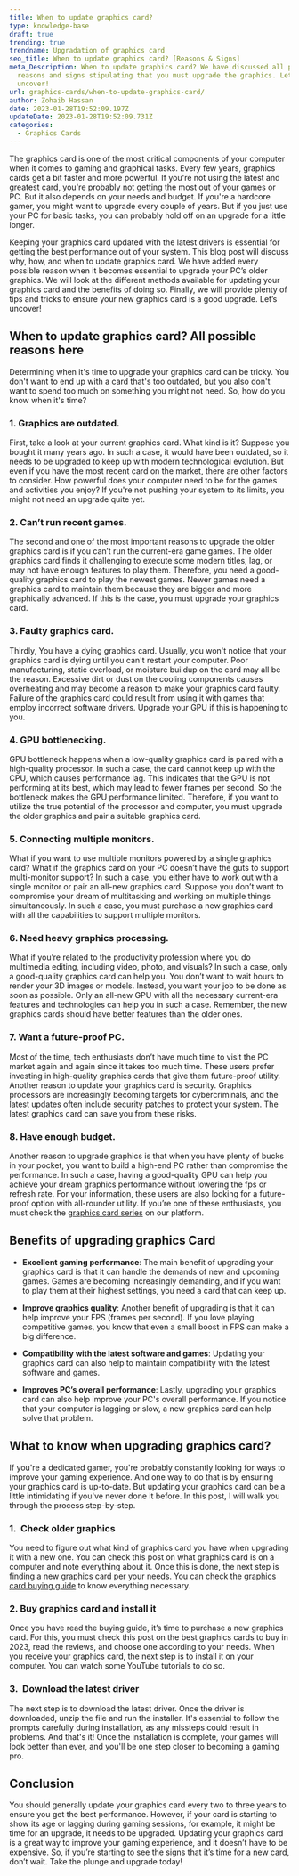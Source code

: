 ```yaml
---
title: When to update graphics card?
type: knowledge-base
draft: true
trending: true
trendname: Upgradation of graphics card
seo_title: When to update graphics card? [Reasons & Signs]
meta_Description: When to update graphics card? We have discussed all possible
  reasons and signs stipulating that you must upgrade the graphics. Let’s
  uncover!
url: graphics-cards/when-to-update-graphics-card/
author: Zohaib Hassan
date: 2023-01-28T19:52:09.197Z
updateDate: 2023-01-28T19:52:09.731Z
categories:
  - Graphics Cards
---
```

The graphics card is one of the most critical components of your computer when it comes to gaming and graphical tasks. Every few years, graphics cards get a bit faster and more powerful. If you're not using the latest and greatest card, you're probably not getting the most out of your games or PC. But it also depends on your needs and budget. If you're a hardcore gamer, you might want to upgrade every couple of years. But if you just use your PC for basic tasks, you can probably hold off on an upgrade for a little longer.

Keeping your graphics card updated with the latest drivers is essential for getting the best performance out of your system. This blog post will discuss why, how, and when to update graphics card. We have added every possible reason when it becomes essential to upgrade your PC’s older graphics. We will look at the different methods available for updating your graphics card and the benefits of doing so. Finally, we will provide plenty of tips and tricks to ensure your new graphics card is a good upgrade. Let’s uncover!

## When to update graphics card? All possible reasons here

Determining when it's time to upgrade your graphics card can be tricky. You don't want to end up with a card that's too outdated, but you also don't want to spend too much on something you might not need. So, how do you know when it's time? 

### 1. Graphics are outdated.

First, take a look at your current graphics card. What kind is it? Suppose you bought it many years ago. In such a case, it would have been outdated, so it needs to be upgraded to keep up with modern technological evolution. But even if you have the most recent card on the market, there are other factors to consider. How powerful does your computer need to be for the games and activities you enjoy? If you're not pushing your system to its limits, you might not need an upgrade quite yet. 

### 2. Can’t run recent games.

The second and one of the most important reasons to upgrade the older graphics card is if you can’t run the current-era game games. The older graphics card finds it challenging to execute some modern titles, lag, or may not have enough features to play them. Therefore, you need a good-quality graphics card to play the newest games. Newer games need a graphics card to maintain them because they are bigger and more graphically advanced. If this is the case, you must upgrade your graphics card. 

### 3. Faulty graphics card. 

Thirdly, You have a dying graphics card. Usually, you won't notice that your graphics card is dying until you can't restart your computer. Poor manufacturing, static overload, or moisture buildup on the card may all be the reason. Excessive dirt or dust on the cooling components causes overheating and may become a reason to make your graphics card faulty. Failure of the graphics card could result from using it with games that employ incorrect software drivers. Upgrade your GPU if this is happening to you. 

### 4. GPU bottlenecking. 

GPU bottleneck happens when a low-quality graphics card is paired with a high-quality processor. In such a case, the card cannot keep up with the CPU, which causes performance lag. This indicates that the GPU is not performing at its best, which may lead to fewer frames per second. So the bottleneck makes the GPU performance limited. Therefore, if you want to utilize the true potential of the processor and computer, you must upgrade the older graphics and pair a suitable graphics card. 

### 5. Connecting multiple monitors. 

What if you want to use multiple monitors powered by a single graphics card? What if the graphics card on your PC doesn’t have the guts to support multi-monitor support? In such a case, you either have to work out with a single monitor or pair an all-new graphics card. Suppose you don’t want to compromise your dream of multitasking and working on multiple things simultaneously. In such a case, you must purchase a new graphics card with all the capabilities to support multiple monitors.  

### 6. Need heavy graphics processing.

What if you’re related to the productivity profession where you do multimedia editing, including video, photo, and visuals? In such a case, only a good-quality graphics card can help you. You don’t want to wait hours to render your 3D images or models. Instead, you want your job to be done as soon as possible. Only an all-new GPU with all the necessary current-era features and technologies can help you in such a case. Remember, the new graphics cards should have better features than the older ones. 

### 7. Want a future-proof PC. 

Most of the time, tech enthusiasts don’t have much time to visit the PC market again and again since it takes too much time. These users prefer investing in high-quality graphics cards that give them future-proof utility. Another reason to update your graphics card is security. Graphics processors are increasingly becoming targets for cybercriminals, and the latest updates often include security patches to protect your system. The latest graphics card can save you from these risks. 

### 8. Have enough budget.

Another reason to upgrade graphics is that when you have plenty of bucks in your pocket, you want to build a high-end PC rather than compromise the performance. In such a case, having a good-quality GPU can help you achieve your dream graphics performance without lowering the fps or refresh rate. For your information, these users are also looking for a future-proof option with all-rounder utility. If you’re one of these enthusiasts, you must check the [graphics card series](https://pcideaz.com/graphics-cards/) on our platform. 

## Benefits of upgrading graphics Card

* **Excellent gaming performance**: The main benefit of upgrading your graphics card is that it can handle the demands of new and upcoming games. Games are becoming increasingly demanding, and if you want to play them at their highest settings, you need a card that can keep up.


* **Improve graphics quality**: Another benefit of upgrading is that it can help improve your FPS (frames per second). If you love playing competitive games, you know that even a small boost in FPS can make a big difference.


* **Compatibility with the latest software and games**: Updating your graphics card can also help to maintain compatibility with the latest software and games.


* **Improves PC’s overall performance**: Lastly, upgrading your graphics card can also help improve your PC's overall performance. If you notice that your computer is lagging or slow, a new graphics card can help solve that problem.

## What to know when upgrading graphics card?

If you're a dedicated gamer, you're probably constantly looking for ways to improve your gaming experience. And one way to do that is by ensuring your graphics card is up-to-date. But updating your graphics card can be a little intimidating if you've never done it before. In this post, I will walk you through the process step-by-step.

### 1.  Check older graphics

You need to figure out what kind of graphics card you have when upgrading it with a new one. You can check this post on what graphics card is on a computer and note everything about it. Once this is done, the next step is finding a new graphics card per your needs. You can check the [graphics card buying guide](https://pcideaz.com/graphics-cards/how-graphics-card-work/) to know everything necessary. 

### 2. Buy graphics card and install it

Once you have read the buying guide, it’s time to purchase a new graphics card. For this, you must check this post on the best graphics cards to buy in 2023, read the reviews, and choose one according to your needs. When you receive your graphics card, the next step is to install it on your computer. You can watch some YouTube tutorials to do so. 

### 3.  Download the latest driver

The next step is to download the latest driver. Once the driver is downloaded, unzip the file and run the installer. It's essential to follow the prompts carefully during installation, as any missteps could result in problems. And that's it! Once the installation is complete, your games will look better than ever, and you'll be one step closer to becoming a gaming pro.

## Conclusion

You should generally update your graphics card every two to three years to ensure you get the best performance. However, if your card is starting to show its age or lagging during gaming sessions, for example, it might be time for an upgrade, it needs to be upgraded. Updating your graphics card is a great way to improve your gaming experience, and it doesn’t have to be expensive. So, if you’re starting to see the signs that it’s time for a new card, don’t wait. Take the plunge and upgrade today!